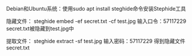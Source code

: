 Debian和Ubuntu系统：使用sudo apt install steghide命令安装Stephide工具

隐藏文件：
steghide embed -ef secret.txt -cf test.jpg
输入口令：57117229
secret.txt被隐藏到test.jpg中

提取文件：
steghide extract -sf test.jpg
输入密码：57117229
得到隐藏文件secret.txt
